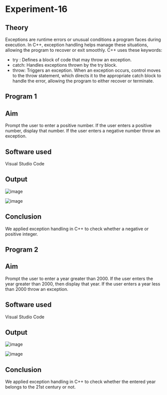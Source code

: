 # Experiment-16
## Theory
Exceptions are runtime errors or unusual conditions a program faces during execution. In C++, exception handling helps manage these situations, allowing the program to recover or exit smoothly.
C++ uses these keywords:
- try : Defines a block of code that may throw an exception.
- catch: Handles exceptions thrown by the try block.
- throw: Triggers an exception.
When an exception occurs, control moves to the throw statement, which directs it to the appropriate catch block to handle the error, allowing the program to either recover or terminate.
## Program 1
## Aim
Prompt the user to enter a positive number. If the user enters a positive number, display that number. If the user enters a negative number throw an exception.

## Software used
Visual Studio Code

## Output
![image](https://github.com/user-attachments/assets/20d5cfac-9770-4ab5-b198-09009f7d884f)

![image](https://github.com/user-attachments/assets/18e27fed-b6db-47ba-a98c-c07c84912900)

## Conclusion
We applied exception handling in C++ to check whether a negative or positive integer.

## Program 2
## Aim
Prompt the user to enter a year greater than 2000. If the user enters the year greater than 2000, then display that year. If the user enters a year less than 2000 throw an exception.

## Software used
Visual Studio Code

## Output
![image](https://github.com/user-attachments/assets/04c1588f-bddd-4bbd-9ee2-7ef30bc7bf44)

![image](https://github.com/user-attachments/assets/a97e3c97-fd87-49cf-b169-c99702660bcd)

## Conclusion
We applied exception handling in C++ to check whether the entered year belongs to the 21st century or not.
